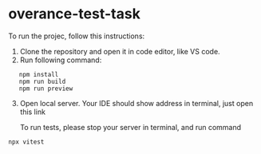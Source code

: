 # overance-test-task

To run the projec, follow this instructions:

1. Clone the repository and open it in code editor, like VS code.
2. Run following command:
```
   npm install
   npm run build
   npm run preview
```
3. Open local server. Your IDE should show address in terminal, just open this link

   To run tests, please stop your server in terminal, and run command 

```
npx vitest
```
